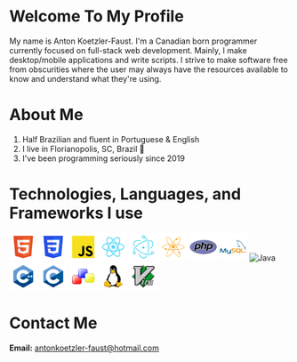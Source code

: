# Welcome To My Profile
My name is Anton Koetzler-Faust. I'm a Canadian born programmer currently focused on full-stack web development. Mainly, I make desktop/mobile applications and write scripts. I strive to make software free from obscurities where the user may always have the resources available to know and understand what they're using.


# About Me
1. Half Brazilian and fluent in Portuguese & English
2. I live in Florianopolis, SC, Brazil 🎉
3. I've been programming seriously since 2019

# Technologies, Languages, and Frameworks I use
![HTML](./HTML.png) ![CSS](./CSS.png) ![JS](./JS.png) ![React](./React.png) ![Electron](./Electron.png) ![NeutralinoJS](./NeutralinoJS.png) ![PHP](./PHP.png) ![MySQL](./MySQL.png) ![Java](https://github.com/antonkoetzler/antonkoetzler/assets/66643637/093e9b07-44a6-4154-8e7a-57f4737ed294) ![C++](./C++.png) ![C](./C.png) ![wxWidgets](./wxWidgets.png) ![Linux](Linux.png) ![VIM](./VIM.png)

# Contact Me
**Email:** antonkoetzler-faust@hotmail.com
